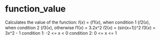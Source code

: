 # function_value
Calculates the value of the function: 𝑓(𝑥) = {𝑓1(𝑥), when condition 1
                                             {𝑓2(𝑥), when condition 2
                                             {𝑓3(𝑥), otherwise
𝑓1(𝑥) = 3.2x^2 
𝑓2(𝑥) = (sin(x+1))^2
𝑓3(𝑥) = 3x^2 - 1
condition 1: -2 <= x < 0
condition 2: 0 <= x <= 1
